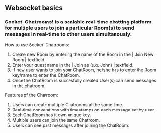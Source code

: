 ## Websocket basics

### Socket' Chatrooms! is a scalable real-time chatting platform for multiple users to join a particular Room(s) to send messages in real-time to other users simultanously.

How to use Socket' Chatrooms:

1) Create new Room by entering the name of the Room in the | Join New Room | textfield. 
2) Enter your guest name in the | Join as (e.g. John) | textfield.
3) If new user wants to join your ChatRoom, he/she has to enter the Room key/name to enter the ChatRoom.
4) Once the ChatRoom is succesfully created User(s) can send messages in the chatroom.

Features pf the Chatroom:

1) Users can create multiple Chatrooms at the same time.
2) Real-time converations with timestamps on each message set by user.
3) Each ChatRoom has it own unique key.
4) Multiple users can join the same Chatroom.
5) Users can see past messages after joining the ChatRoom.

   
